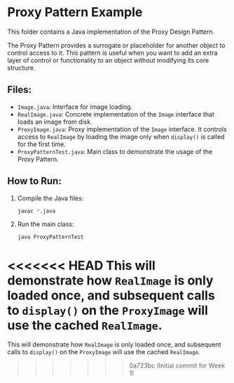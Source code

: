 # Proxy Pattern Example

This folder contains a Java implementation of the Proxy Design Pattern.

The Proxy Pattern provides a surrogate or placeholder for another object to control access to it. This pattern is useful when you want to add an extra layer of control or functionality to an object without modifying its core structure.

## Files:

- `Image.java`: Interface for image loading.
- `RealImage.java`: Concrete implementation of the `Image` interface that loads an image from disk.
- `ProxyImage.java`: Proxy implementation of the `Image` interface. It controls access to `RealImage` by loading the image only when `display()` is called for the first time.
- `ProxyPatternTest.java`: Main class to demonstrate the usage of the Proxy Pattern.

## How to Run:

1. Compile the Java files:
   ```bash
   javac *.java
   ```
2. Run the main class:
   ```bash
   java ProxyPatternTest
   ```

<<<<<<< HEAD
This will demonstrate how `RealImage` is only loaded once, and subsequent calls to `display()` on the `ProxyImage` will use the cached `RealImage`. 
=======
This will demonstrate how `RealImage` is only loaded once, and subsequent calls to `display()` on the `ProxyImage` will use the cached `RealImage`. 
>>>>>>> 0a723bc (Initial commit for Week 1)
